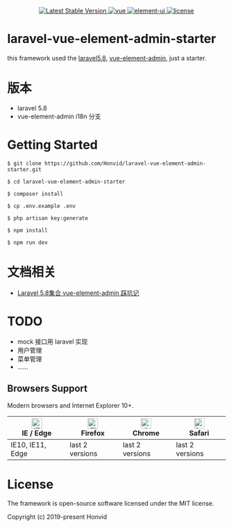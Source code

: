<p align="center">

  <a href="https://packagist.org/packages/laravel/framework">
    <img src="https://poser.pugx.org/laravel/framework/v/stable.svg" alt="Latest Stable Version">
  </a>
  <a href="https://github.com/vuejs/vue">
    <img src="https://img.shields.io/badge/vue-2.6.10-brightgreen.svg" alt="vue">
  </a>
  <a href="https://github.com/ElemeFE/element">
    <img src="https://img.shields.io/badge/element--ui-2.7.0-brightgreen.svg" alt="element-ui">
  </a>
  <a href="https://github.com/Honvid/laravel-vue-element-admin-starter/master/LICENSE">
    <img src="https://img.shields.io/github/license/mashape/apistatus.svg" alt="license">
  </a>
</p>

# laravel-vue-element-admin-starter

this framework used the [laravel5.8](https://github.com/laravel/laravel), [vue-element-admin](https://github.com/PanJiaChen/vue-element-admin), just a starter.

# 版本

- laravel 5.8
- vue-element-admin i18n 分支

# Getting Started

```
$ git clone https://github.com/Honvid/laravel-vue-element-admin-starter.git

$ cd laravel-vue-element-admin-starter

$ composer install

$ cp .env.example .env

$ php artisan key:generate

$ npm install

$ npm run dev

```

# 文档相关

- [Laravel 5.8集合 vue-element-admin 踩坑记](https://segmentfault.com/a/1190000019393275)

# TODO

- mock 接口用 laravel 实现
- 用户管理
- 菜单管理
- ……

## Browsers Support

Modern browsers and Internet Explorer 10+.

| [<img src="https://raw.githubusercontent.com/alrra/browser-logos/master/src/edge/edge_48x48.png" alt="IE / Edge" width="24px" height="24px" />](https://godban.github.io/browsers-support-badges/)</br>IE / Edge | [<img src="https://raw.githubusercontent.com/alrra/browser-logos/master/src/firefox/firefox_48x48.png" alt="Firefox" width="24px" height="24px" />](https://godban.github.io/browsers-support-badges/)</br>Firefox | [<img src="https://raw.githubusercontent.com/alrra/browser-logos/master/src/chrome/chrome_48x48.png" alt="Chrome" width="24px" height="24px" />](https://godban.github.io/browsers-support-badges/)</br>Chrome | [<img src="https://raw.githubusercontent.com/alrra/browser-logos/master/src/safari/safari_48x48.png" alt="Safari" width="24px" height="24px" />](https://godban.github.io/browsers-support-badges/)</br>Safari |
| --------- | --------- | --------- | --------- |
| IE10, IE11, Edge| last 2 versions| last 2 versions| last 2 versions

# License

The framework is open-source software licensed under the MIT license.

Copyright (c) 2019-present Honvid